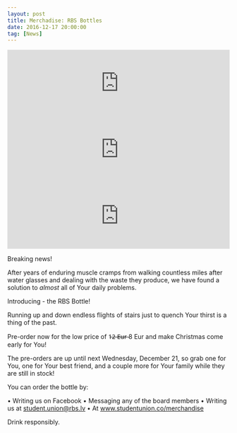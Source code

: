 ```yaml
---
layout: post
title: Merchadise: RBS Bottles
date: 2016-12-17 20:00:00
tag: [News]
---
```


<iframe width="100%" height="auto" src="https://www.youtube.com/embed/vwMYTxEbKpk" frameborder="0" allowfullscreen></iframe>

<iframe width="100%" height="auto" src="https://www.youtube.com/embed/_jhMhpRtyM4" frameborder="0" allowfullscreen></iframe>

<iframe width="100%" height="auto" src="https://www.youtube.com/embed/ldieI7HUqO4" frameborder="0" allowfullscreen></iframe>

Breaking news!

After years of enduring muscle cramps from walking countless miles after water glasses and dealing with the waste they produce, we have found a solution to *almost* all of Your daily problems.

Introducing - the RBS Bottle!

Running up and down endless flights of stairs just to quench Your thirst is a thing of the past.

Pre-order now for the low price of 1̶2̶ ̶E̶u̶r̶ 8 Eur and make Christmas come early for You!

The pre-orders are up until next Wednesday, December 21, so grab one for You, one for Your best friend, and a couple more for Your family while they are still in stock!

You can order the bottle by:

• Writing us on Facebook
• Messaging any of the board members
• Writing us at student.union@rbs.lv
• At www.studentunion.co/merchandise

Drink responsibly.